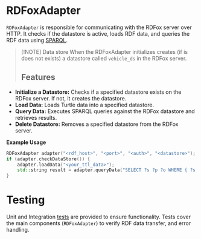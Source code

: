 # RDFoxAdapter

`RDFoxAdapter` is responsible for communicating with the RDFox server over HTTP. It checks if the datastore is active, loads RDF data, and queries the RDF data using [SPARQL](https://www.w3.org/TR/sparql11-query/).

> [!NOTE] Data store
> When the RDFoxAdapter initializes creates (if is does not exists) a datastore called `vehicle_ds` in the RDFox server.
>
> ## Features

- **Initialize a Datastore:** Checks if a specified datastore exists on the RDFox server. If not, it creates the datastore.
- **Load Data:** Loads Turtle data into a specified datastore.
- **Query Data:** Executes SPARQL queries against the RDFox datastore and retrieves results.
- **Delete Datastore:** Removes a specified datastore from the RDFox server.

**Example Usage**

```cpp
RDFoxAdapter adapter("<rdf_host>", "<port>", "<auth>", "<datastore>");
if (adapter.checkDataStore()) {
    adapter.loadData("<your_ttl_data>");
    std::string result = adapter.queryData("SELECT ?s ?p ?o WHERE { ?s ?p ?o }");
}
```

# Testing

Unit and Integration [tests](../tests/) are provided to ensure functionality. Tests cover the main components (`RDFoxAdapter`) to verify RDF data transfer, and error handling.
